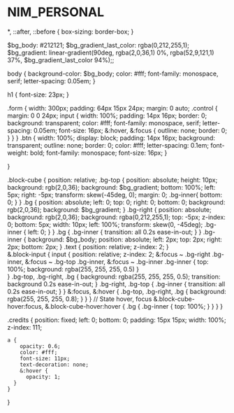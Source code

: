 # NIM_PERSONAL
*, ::after, ::before {
    box-sizing: border-box;
}

$bg_body: #212121; 
$bg_gradient_last_color: rgba(0,212,255,1);
$bg_gradient: linear-gradient(90deg, rgba(2,0,36,1) 0%, rgba(52,9,121,1) 37%, $bg_gradient_last_color 94%);; 

body {
  background-color: $bg_body;
  color: #fff;
  font-family: monospace, serif;
  letter-spacing: 0.05em;
}

h1 {
  font-size: 23px;
}

.form {
  width: 300px;
  padding: 64px 15px 24px;
  margin: 0 auto;
  .control {
    margin: 0 0 24px;
    input {
      width: 100%;
      padding: 14px 16px;
      border: 0;
      background: transparent;
      color: #fff;
      font-family: monospace, serif;
      letter-spacing: 0.05em;
      font-size: 16px;
      &:hover,
      &:focus {
        outline: none;
        border: 0;
      }
    }
  }
  .btn {
    width: 100%;
    display: block;
    padding: 14px 16px;
    background: transparent;
    outline: none;
    border: 0;
    color: #fff;
    letter-spacing: 0.1em;
    font-weight: bold;
    font-family: monospace;
    font-size: 16px;
  }
  
}

.block-cube {
  position: relative;
  .bg-top {
    position: absolute;
    height: 10px;
    background: rgb(2,0,36);
    background: $bg_gradient;
    bottom: 100%;
    left: 5px;
    right: -5px;
    transform: skew(-45deg, 0);
    margin: 0;
    .bg-inner{
      bottom: 0;
    }
  }
  .bg {
    position: absolute;
    left: 0;
    top: 0;
    right: 0;
    bottom: 0;
    background: rgb(2,0,36);
    background: $bg_gradient;
  }
  .bg-right {
    position: absolute;
    background: rgb(2,0,36);
    background: rgba(0,212,255,1);
    top: -5px;
    z-index: 0;
    bottom: 5px;
    width: 10px;
    left: 100%;
    transform: skew(0, -45deg);
    .bg-inner {
      left: 0;
    }
  }
  .bg {
    .bg-inner {
      transition: all 0.2s ease-in-out;
    }
  }
  .bg-inner {
    background: $bg_body;
    position: absolute;
    left: 2px;
    top: 2px;
    right: 2px;
    bottom: 2px;
  }
  .text {
    position: relative;
    z-index: 2;
  }  
  &.block-input {
    input {
      position: relative;
      z-index: 2;
      &:focus ~ .bg-right .bg-inner,
      &:focus ~ .bg-top .bg-inner,
      &:focus ~ .bg-inner .bg-inner {
        top: 100%;
        background: rgba(255, 255, 255, 0.5)
      }    
    }
    .bg-top,
    .bg-right,
    .bg {
      background: rgba(255, 255, 255, 0.5);
      transition: background 0.2s ease-in-out;
    }
    .bg-right,
    .bg-top {
      .bg-inner {
        transition: all 0.2s ease-in-out;
      }
    }
    &:focus,
    &:hover {
        .bg-top,
        .bg-right,
        .bg {
          background: rgba(255, 255, 255, 0.8);
          }
    }
  }
  // State hover, focus
  &.block-cube-hover:focus,
  &.block-cube-hover:hover {
    .bg {
      .bg-inner {
        top: 100%;
      }
    }
  }
}

.credits {
    position: fixed;
    left: 0;
    bottom: 0;
    padding: 15px 15px;
    width: 100%;
    z-index: 111;

    a {
        opacity: 0.6;
        color: #fff;
        font-size: 11px;
        text-decoration: none;
        &:hover {
          opacity: 1;
      }
    }
}

